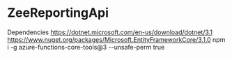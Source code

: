# ZeeReportingApi

Dependencies
https://dotnet.microsoft.com/en-us/download/dotnet/3.1
https://www.nuget.org/packages/Microsoft.EntityFrameworkCore/3.1.0
npm i -g azure-functions-core-tools@3 --unsafe-perm true
